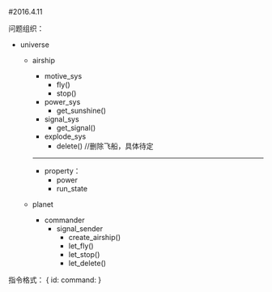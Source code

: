 #2016.4.11

问题组织：

- universe
    + airship
        - motive_sys
            + fly()
            + stop()
        - power_sys
            + get_sunshine()
        - signal_sys
            + get_signal()
        - explode_sys
            + delete() //删除飞船，具体待定

        ---
        - property：
            - power
            - run_state
    + planet
        - commander
            * signal_sender
                - create_airship()
                - let_fly()
                - let_stop()
                - let_delete()

指令格式：
    {
        id:
        command:
    }

